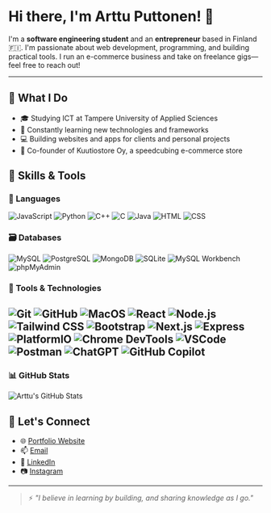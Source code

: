 # Hi there, I'm Arttu Puttonen! 👋

I'm a **software engineering student** and an **entrepreneur** based in Finland 🇫🇮. I'm passionate about web development, programming, and building practical tools. I run an e-commerce business and take on freelance gigs—feel free to reach out!

---

## 💼 What I Do
- 🎓 Studying ICT at Tampere University of Applied Sciences
- 🧠 Constantly learning new technologies and frameworks
- 💻 Building websites and apps for clients and personal projects
- 🧊 Co-founder of Kuutiostore Oy, a speedcubing e-commerce store

## 💼 Skills & Tools

### 🚀 Languages  
![JavaScript](https://img.shields.io/badge/-JavaScript-F7DF1E?style=flat&logo=javascript&logoColor=black)
![Python](https://img.shields.io/badge/-Python-3776AB?style=flat&logo=python&logoColor=white)
![C++](https://img.shields.io/badge/-C++-00599C?style=flat&logo=c%2B%2B&logoColor=white)
![C](https://img.shields.io/badge/-C-A8B9CC?style=flat&logo=c&logoColor=white)
![Java](https://img.shields.io/badge/-Java-007396?style=flat&logo=java&logoColor=white)
![HTML](https://img.shields.io/badge/-HTML5-E34F26?style=flat&logo=html5&logoColor=white)
![CSS](https://img.shields.io/badge/-CSS3-1572B6?style=flat&logo=css3&logoColor=white)

### 🗃️ Databases  
![MySQL](https://img.shields.io/badge/-MySQL-4479A1?style=flat&logo=mysql&logoColor=white)
![PostgreSQL](https://img.shields.io/badge/-PostgreSQL-4169E1?style=flat&logo=postgresql&logoColor=white)
![MongoDB](https://img.shields.io/badge/-MongoDB-47A248?style=flat&logo=mongodb&logoColor=white)
![SQLite](https://img.shields.io/badge/-SQLite-003B57?style=flat&logo=sqlite&logoColor=white)
![MySQL Workbench](https://img.shields.io/badge/-MySQL_Workbench-4479A1?style=flat&logo=mysql&logoColor=white)
![phpMyAdmin](https://img.shields.io/badge/-phpMyAdmin-6C78AF?style=flat&logo=php&logoColor=white)

### 🧰 Tools & Technologies  
![Git](https://img.shields.io/badge/-Git-F05032?style=flat&logo=git&logoColor=white)
![GitHub](https://img.shields.io/badge/-GitHub-181717?style=flat&logo=github&logoColor=white)
![MacOS](https://img.shields.io/badge/-macOS-000000?style=flat&logo=apple&logoColor=white)
![React](https://img.shields.io/badge/-React-61DAFB?style=flat&logo=react&logoColor=black)
![Node.js](https://img.shields.io/badge/-Node.js-339933?style=flat&logo=nodedotjs&logoColor=white)
![Tailwind CSS](https://img.shields.io/badge/-Tailwind_CSS-38B2AC?style=flat&logo=tailwindcss&logoColor=white)
![Bootstrap](https://img.shields.io/badge/-Bootstrap-7952B3?style=flat&logo=bootstrap&logoColor=white)
![Next.js](https://img.shields.io/badge/-Next.js-000000?style=flat&logo=nextdotjs&logoColor=white)
![Express](https://img.shields.io/badge/-Express-000000?style=flat&logo=express&logoColor=white)
![PlatformIO](https://img.shields.io/badge/-PlatformIO-FE7900?style=flat&logo=platformio&logoColor=white)
![Chrome DevTools](https://img.shields.io/badge/-DevTools-4285F4?style=flat&logo=googlechrome&logoColor=white)
![VSCode](https://img.shields.io/badge/-VSCode-007ACC?style=flat&logo=visualstudiocode&logoColor=white)
![Postman](https://img.shields.io/badge/-Postman-FF6C37?style=flat&logo=postman&logoColor=white)
![ChatGPT](https://img.shields.io/badge/-ChatGPT-10A37F?style=flat&logo=openai&logoColor=white)
![GitHub Copilot](https://img.shields.io/badge/-GitHub_Copilot-181717?style=flat&logo=githubcopilot&logoColor=white)
---

### 📊 GitHub Stats

![Arttu's GitHub Stats](https://github-readme-stats.vercel.app/api?username=arttuputtonen&show_icons=true&theme=tokyonight)



## 🤝 Let's Connect

- 🌐 [Portfolio Website](https://arttuputtonen.com/)
- 📫 [Email](contact@arttuputtonen.com)
- 💼 [LinkedIn](https://www.linkedin.com/in/arttu-puttonen-733b9829b/?locale=en_US)
- 📷 [Instagram](https://www.instagram.com/arddup)

---

> ⚡ _"I believe in learning by building, and sharing knowledge as I go."_
